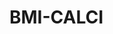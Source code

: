 # BMI-CALCI

<!--
Height: Weight: Your BMI is , indicating your weight is in the category for adults of your height. For your height, a healthy weight range would be from to pounds.
...
Adult BMI Calculator.
BMI	Weight Status
Below 18.5	Underweight
18.5—24.9	Healthy
25.0—29.9	Overweight
30.0 and Above	Obese -->

<!--
This code initializes the Loopback server, which you can start with the command node . Visit http://localhost:3000 to verify the server is running. You can also look at http://localhost:3000/explorer to view the Loopback API interface -->
